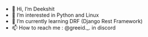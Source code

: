 - 👋 Hi, I’m Deekshit
- 👀 I’m interested in Python and Linux
- 🌱 I’m currently learning DRF (Django Rest Framework)
- 📫 How to reach me : @greeid._. in discord

<!---
deekshit-bhattarai/deekshit-bhattarai is a ✨ special ✨ repository because its `README.md` (this file) appears on your GitHub profile.
You can click the Preview link to take a look at your changes.
--->
